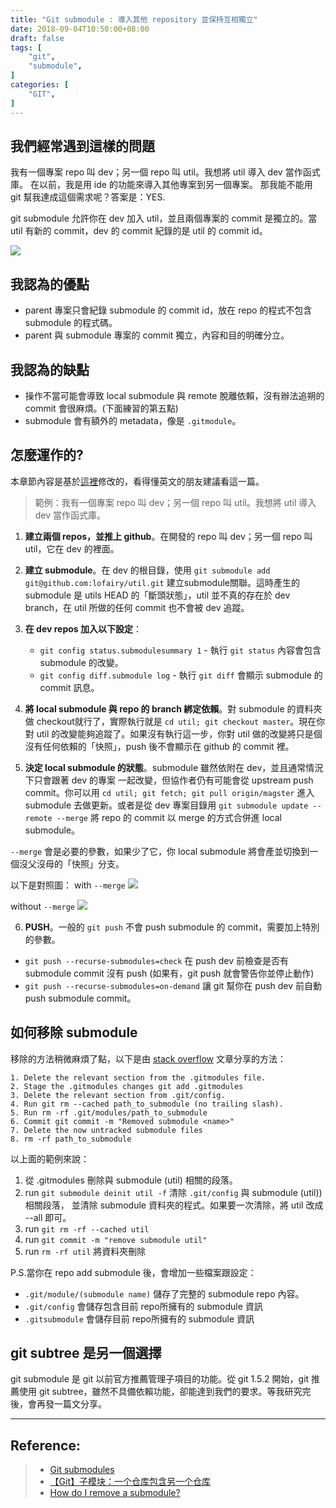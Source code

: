 ```yaml
---
title: "Git submodule : 導入其他 repository 並保持互相獨立"
date: 2018-09-04T10:50:00+08:00
draft: false
tags: [
    "git",
    "submodule",
]
categories: [
    "GIT",
]
---
```

## 我們經常遇到這樣的問題
我有一個專案 repo 叫 dev；另一個 repo 叫 util。我想將 util 導入 dev 當作函式庫。
在以前，我是用 ide 的功能來導入其他專案到另一個專案。
那我能不能用 git 幫我達成這個需求呢？答案是：YES.

git submodule 允許你在 dev 加入 util，並且兩個專案的 commit 是獨立的。當 util 有新的 commit，dev 的 commit 紀錄的是 util 的 commit id。

![](https://imgur.com/QITwnYG.jpg)

## 我認為的優點
- parent 專案只會紀錄 submodule 的 commit id，放在 repo 的程式不包含 submodule 的程式碼。
- parent 與 submodule 專案的 commit 獨立，內容和目的明確分立。

## 我認為的缺點
- 操作不當可能會導致 local submodule 與 remote 脫離依賴，沒有辦法追朔的 commit 會很麻煩。(下面練習的第五點)
- submodule 會有額外的 metadata，像是 `.gitmodule`。

<!-- more -->
## 怎麼運作的?
本章節內容是基於[這裡](http://dan.mccloy.info/2015/06/11/Git-submodules/)修改的，看得懂英文的朋友建議看這一篇。

> 範例：我有一個專案 repo 叫 dev；另一個 repo 叫 util。我想將 util 導入 dev 當作函式庫。

1. **建立兩個 repos，並推上 github**。在開發的 repo 叫 dev；另一個 repo 叫 util，它在 dev 的裡面。

2. **建立 submodule**。在 dev 的根目錄，使用 `git submodule add git@github.com:lofairy/util.git` 建立submodule關聯。這時產生的 submodule 是 utils HEAD 的「斷頭狀態」，util 並不真的存在於 dev branch，在 util 所做的任何 commit 也不會被 dev 追蹤。

3. **在 dev repos 加入以下設定**：
    - `git config status.submodulesummary 1` - 執行 `git status` 內容會包含 submodule 的改變。
    - `git config diff.submodule log` - 執行 `git diff` 會顯示 submodule 的 commit 訊息。

4. **將 local submodule 與 repo 的 branch 綁定依賴**。對 submodule 的資料夾做 checkout就行了，實際執行就是 `cd util; git checkout master`。現在你對 util 的改變能夠追蹤了。如果沒有執行這一步，你對 util 做的改變將只是個沒有任何依賴的「快照」，push 後不會顯示在 github 的 commit 裡。

5. **決定 local submodule 的狀態**。submodule 雖然依附在 dev，並且通常情況下只會跟著 dev 的專案 一起改變，但協作者仍有可能會從 upstream push commit。你可以用 `cd util; git fetch; git pull origin/magster` 進入 submodule 去做更新。或者是從 dev 專案目錄用 `git submodule update --remote --merge` 將 repo 的 commit 以 merge 的方式合併進 local submodule。

`--merge` 會是必要的參數，如果少了它，你 local submodule 將會產並切換到一個沒父沒母的「快照」分支。

以下是對照圖：
with `--merge`
![](https://imgur.com/xwD7ies.jpg)

without `--merge`
![](https://imgur.com/YUfMwGN.jpg)

6. **PUSH**。一般的 `git push` 不會 push submodule 的 commit，需要加上特別的參數。
- `git push --recurse-submodules=check` 在 push dev 前檢查是否有 submodule commit 沒有 push (如果有，git push 就會警告你並停止動作)
- `git push --recurse-submodules=on-demand` 讓 git 幫你在 push dev 前自動 push submodule commit。

## 如何移除 submodule
移除的方法稍微麻煩了點，以下是由 [stack overflow](https://stackoverflow.com/questions/1260748/how-do-i-remove-a-submodule) 文章分享的方法：
```
1. Delete the relevant section from the .gitmodules file.
2. Stage the .gitmodules changes git add .gitmodules
3. Delete the relevant section from .git/config.
4. Run git rm --cached path_to_submodule (no trailing slash).
5. Run rm -rf .git/modules/path_to_submodule
6. Commit git commit -m "Removed submodule <name>"
7. Delete the now untracked submodule files
8. rm -rf path_to_submodule
```

以上面的範例來說：

1. 從 .gitmodules 刪除與 submodule (util) 相關的段落。
2. run `git submodule deinit util -f` 清除 `.git/config` 與 submodule (util)) 相關段落，
   並清除 submodule 資料夾的程式。如果要一次清除，將 util 改成 --all 即可。
3. run `git rm -rf --cached util`
4. run `git commit -m "remove submodule util"`
5. run `rm -rf util` 將資料夾刪除


P.S.當你在 repo add submodule 後，會增加一些檔案跟設定：
- `.git/module/(submodule name)` 儲存了完整的 submodule repo 內容。
- `.git/config` 會儲存包含目前 repo所擁有的 submodule 資訊
- `.gitsubmodule` 會儲存目前 repo所擁有的 submodule 資訊

## git subtree 是另一個選擇
git submodule 是 git 以前官方推薦管理子項目的功能。從 git 1.5.2 開始，git 推薦使用 git subtree，雖然不具備依賴功能，卻能達到我們的要求。等我研究完後，會再發一篇文分享。

---
## Reference:
> - [Git submodules](http://dan.mccloy.info/2015/06/11/Git-submodules/)
> - [【Git】子模块：一个仓库包含另一个仓库](https://www.jianshu.com/p/491609b1c426)
> - [How do I remove a submodule?](https://stackoverflow.com/questions/1260748/how-do-i-remove-a-submodule)